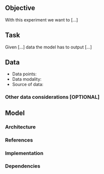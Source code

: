 
## Objective

With this experiment we want to [...]

## Task

Given [...] data the model has to output [...]

## Data

* Data points:
* Data modality:
* Source of data:

### Other data considerations [OPTIONAL]

## Model

### Architecture

### References

### Implementation

### Dependencies
